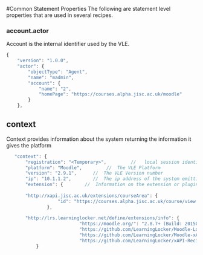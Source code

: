 #Common Statement Properties
The following are statement level properties that are used in several recipes.

### account.actor
Account is the internal identifier used by the VLE.

``` Javascript
{
    "version": "1.0.0",
    "actor": {
        "objectType": "Agent",
        "name": "madmin",
        "account": {
            "name": "2",
            "homePage": "https://courses.alpha.jisc.ac.uk/moodle"
        }
    },
```


## context
Context provides information about the system returning the information it gives the platform

 ```Javascript
	"context": { 
		"registration": "<Temporary>",         //   local session identifier
        "platform": "Moodle",         //  The VLE Platform
        "version": "2.9.1",      //  The VLE Version number
        "ip": "10.1.1.2",        //  The ip address of the system emitting the event
        "extension": {        //  Information on the extension or plugin emitting the event
        
        "http://xapi.jisc.ac.uk/extensions/courseArea": {							//   parent VLE area for activity
                    "id": "https://courses.alpha.jisc.ac.uk/course/view.php?id=2194"
                },
        
		"http://lrs.learninglocker.net/define/extensions/info": {
                            "https://moodle.org/": "2.8.7+ (Build: 20150730)",
                            "https://github.com/LearningLocker/Moodle-Log-Expander": "0.4.2\n",
                            "https://github.com/LearningLocker/Moodle-xAPI-Translator": "0.4.1\n",
                            "https://github.com/LearningLocker/xAPI-Recipe-Emitter": "0.4.3\n"
            }

 ```  
